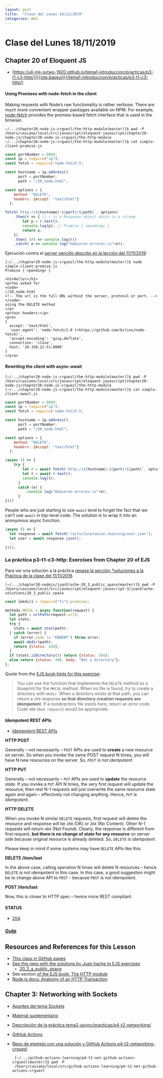 ```yaml
---
layout: post
title:  "Clase del Lunes 18/11/2019"
categories: Web
---
```


# Clase del Lunes 18/11/2019


## Chapter 20 of Eloquent JS

* [https://ull-mii-sytws-1920.github.io/tema1-introduccion/practicas/p3-t1-c3-http/]({{site.baseurl}}/tema1-introduccion/practicas/p3-t1-c3-http/)

#### Using Promises with node-fetch in the client

Making requests with Node’s raw functionality is rather verbose. There are much more convenient wrapper packages available on NPM. For example, [node-fetch](https://www.npmjs.com/package/node-fetch) provides the promise-based fetch interface that is used in the browser.

```
~/.../chapter20-node-js-crguezl/the-http-module(master)]$ pwd -P
/Users/casiano/local/src/javascript/eloquent-javascript/chapter20-node-js/chapter20-node-js-crguezl/the-http-module
~/.../chapter20-node-js-crguezl/the-http-module(master)]$ cat simple-client-promise.js 
```

```js
const portNumber = 8000;
const ip = require("ip");
const fetch = require('node-fetch');

const hostname = ip.address(), 
      port = portNumber,
      path = "/20_node.html";

const options = {     
    method: "DELETE",
    headers: {Accept: "text/html"}
  };

fetch(`http://${hostname}:${port}/${path}`, options)
    .then(r => { // r is a Response object which is a stream
        let p = r.text();
        console.log(p); // Promise { <pending> }
        return p;
    })
    .then( (r) => console.log(r))
    .catch( e => console.log("Hubieron errores:\n"+e));
```

Ejecución contra el [server sencillo descrito en la lección del 11/11/2019](https://ull-mii-sytws-1920.github.io/web/2019/11/11/leccion.html#simple-server):

```
[~/.../chapter20-node-js-crguezl/the-http-module(master)]$ node simple-client-promise.js 
Promise { <pending> }

<h1>Hello!</h1>
<p>You asked for 
<code>
//20_node.html 
<!-- The url is the full URL without the server, protocol or port. -->
</code>
using the DELETE method
</p>
<p>Your headers:</p> 
<pre>
{
  accept: 'text/html',
  'user-agent': 'node-fetch/1.0 (+https://github.com/bitinn/node-fetch)',
  'accept-encoding': 'gzip,deflate',
  connection: 'close',
  host: '10.150.22.51:8000'
}
</pre>
```

#### Rewriting the client with async-await

```
[~/.../chapter20-node-js-crguezl/the-http-module(master)]$ pwd -P
/Users/casiano/local/src/javascript/eloquent-javascript/chapter20-node-js/chapter20-node-js-crguezl/the-http-module
[~/.../chapter20-node-js-crguezl/the-http-module(master)]$ cat simple-client-await.js 
```


```js
const portNumber = 8000;
const ip = require("ip");
const fetch = require('node-fetch');

const hostname = ip.address(), 
      port = portNumber,
      path = "/20_node.html";

const options = {     
    method: "DELETE",
    headers: {Accept: "text/html"}
  };

(async () => {
    try {
        let r = await fetch(`http://${hostname}:${port}/${path}`, options);
        let t = await r.text();
        console.log(t);    
      }
      catch (e) {
          console.log("Hubieron errores:\n"+e);
      }
})()
```

People who are just starting to use `await` tend to forget the fact that we can’t use `await` in top-level code.
The solution is to wrap it into an anonymous async function.

```js
(async () => {
  let response = await fetch('/article/promise-chaining/user.json');
  let user = await response.json();
  ...
})();
```

### La práctica p3-t1-c3-http: Exercises from Chapter 20 of EJS

Para ver una solución a la práctica [repase la sección *soluciones a la Práctica de la clase del 11/11/2019](https://ull-mii-sytws-1920.github.io/web/2019/11/11/leccion.html#soluciones-a-la-pr%C3%A1ctica).

```
[~/.../chapter20-nodejs/juanIrache-20_3_public_space(master)]$ pwd -P
/Users/casiano/local/src/javascript/eloquent-javascript-3/juanIrache-solutions/20_3_public_space
```

```js
const {mkdir} = require("fs").promises;

methods.MKCOL = async function(request) {
  let path = urlPath(request.url);
  let stats;
  try {
    stats = await stat(path);
  } catch (error) {
    if (error.code != "ENOENT") throw error;
    await mkdir(path);
    return {status: 204};
  }
  if (stats.isDirectory()) return {status: 204};
  else return {status: 400, body: "Not a directory"};
};
```

Quote from the [EJS book hints for this exercise](https://eloquentjavascript.net/20_node.html#i_h8iNiA8ezX):

> You can use the function that implements the `DELETE` method as a blueprint for the `MKCOL` method. When no file is found, try to create a directory with `mkdir`. When a directory exists at that path, you can return a `204` response **so that directory creation requests are idempotent**. If a nondirectory file exists here, return an error code. Code `400` (`bad request`) would be appropriate.

#### Idempotent REST APIs

* [Idempotent REST APIs](https://restfulapi.net/idempotent-rest-apis)

**HTTP POST**

Generally – not necessarily – `POST` APIs are used to **create** a new resource on server. So when you invoke the same POST request N times, you will have N new resources on the server. So, _`POST` is not idempotent_.

**HTTP PUT**

Generally – not necessarily – `PUT` APIs are used to **update** the resource state. If you invoke a `PUT` API N times, the very first request will update the resource; then rest N-1 requests will just overwrite the same resource state again and again – effectively not changing anything. Hence, _`PUT` is idempotent_.

**HTTP DELETE**

When you invoke N similar `DELETE` requests, first request will delete the resource and response will be `200` (OK) or `204` (No Content). Other N-1 requests will return `404` (Not Found). Clearly, the response is different from first request, **but there is no change of state for any resource** on server side because original resource is already deleted. So, _`DELETE` is idempotent_.

Please keep in mind if some systems may have `DELETE` APIs like this:

**DELETE /item/last**

In the above case, calling operation N times will delete N resources – hence `DELETE` is not idempotent in this case. In this case, a good suggestion might be to change above API to `POST` – because `POST` is not idempotent.

**POST /item/last**

Now, this is closer to HTTP spec – hence more REST compliant.

#### STATUS

* [204](https://httpstatuses.com/204)

### [Gulp]({{site.baseurl}}/tema1-introduccion/build-tools)

## Resources and References for this Lesson

* [This class in GitHub pages]({{site.baseurl}}/clases/2019-11-04/)
* [See this repo with the solutions by Juan Irache to EJS exercises]({{site.github_org}}/eloquent-javascript-exercises)
  - [20_3_a_public_space]({{site.github_org}}/eloquent-javascript-exercises/tree/master/20_3_public_space)
* See section [of the EJS book: The HTTP module](https://eloquentjavascript.net/20_node.html#the-http-module)
* [Node.js docs: Anatomy of an HTTP Transaction](https://nodejs.org/es/docs/guides/anatomy-of-an-http-transaction/)

## Chapter 3: Networking with Sockets

* [Apuntes del tema Sockets]({{site.baseurl}}/tema2-async/sockets)
* [Material suplementario]({{site.github_org}}/books-shared)
* [Descripción de la práctica tema2-async/practicas/p4-t2-networking/]({{site.baseurl}}/tema2-async/practicas/p4-t2-networking/)
* [GitHub Actions]({{site.baseurl}}/tema4-devops/github-actions)
* [Repo de ejemplo con una solución y GitHub Actions p4-t2-networking-crguezl]({{site.github_org}}/p4-t2-networking-crguezl)

   ```
    [~/.../github-actions-learning/p4-t2-net-github-actions-crguezl(master)]$ pwd -P
    /Users/casiano/local/src/github-actions-learning/p4-t2-net-github-actions-crguezl
   ```

